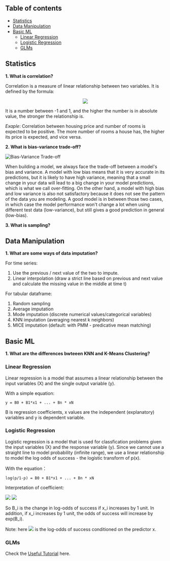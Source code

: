 ## Table of contents

* [Statistics](#statistics)
* [Data Manipulation](#data-manipulation)
* [Basic ML](#basic-ml)
  * [Linear Regression](#linear-regression)
  * [Logistic Regression](#logistic-regression)
  * [GLMs](#glms)
## Statistics
**1. What is correlation?**

Correlation is a measure of linear relationship between two variables. It is defined by the formula:

<p align="center">
  <img src="https://latex.codecogs.com/svg.latex?\rho_{X,Y}=Corr(X,Y)=\frac{Cov(X,Y)}{\sigma_X\sigma_Y}=\frac{E(X-\mu_X)(Y-\mu_Y)}{\sigma_X\sigma_Y}" /> 
</p>

It is a number between -1 and 1, and the higher the number is in absolute value, the stronger the relationship is. 

_Exaple_:
Correlation between housing price and number of rooms is expected to be positive. The more number of rooms a house has, the higher its price is expected, and vice versa.

**2. What is bias-variance trade-off?**

![Bias-Variance Trade-off](https://miro.medium.com/max/1050/1*9hPX9pAO3jqLrzt0IE3JzA.png)

When building a model, we always face the trade-off between a model's bias and variance. A model with low bias means that it is very accurate in its predictions, but it is likely to have high variance, meaning that a small change in your data will lead to a big change in your model predictions, which is what we call over-fitting. On the other hand, a model with high bias and low variance is also not satisfactory because it does not see the pattern of the data you are modeling. A good model is in between those two cases, in which case the model performance won't change a lot when using different test data (low-variance), but still gives a good prediction in general (low-bias).

**3. What is sampling?**

## Data Manipulation
**1. What are some ways of data imputation?**

For time series:

1. Use the previous / next value of the two to impute.
2. Linear interpolation (draw a strict line based on previous and next value and calculate the missing value in the middle at time t)

For tabular dataframe:

1. Random sampling
2. Average imputation
3. Mode imputation (discrete numerical values/categorical variables)
4. KNN imputation (averaging nearest k neighbors)
5. MICE imputation (default: with PMM - predicative mean matching)

## Basic ML
**1. What are the differences bwteeen KNN and K-Means Clustering?**

### Linear Regression
Linear regression is a model that assumes a linear relationship between the input variables (X) and the single output variable (y).

With a simple equation:

```
y = B0 + B1*x1 + ... + Bn * xN
```

B is regression coefficients, x values are the independent (explanatory) variables  and y is dependent variable.


### Logistic Regression
Logistic regression is a model that is used for classfication problems given the input variables (X) and the response variable (y). Since we cannot use a straight line to model probability (infinite range), we use a linear relationship to model the log odds of success - the logistic transform of p(x).

With the equation：

```
log(p/1-p) = B0 + B1*x1 + ... + Bn * xN
```

Interpretation of coefficient:

<img src="https://latex.codecogs.com/svg.latex?\frac{\psi(x_i+1)}{\psi(x_i)}=exp(\beta_i)" /> 
<img src="https://latex.codecogs.com/svg.latex?\ln(\psi(x+1))-\ln(\psi(x))=\beta_i" /> 

So B_i is the change in log-odds of success if x_i increases by 1 unit.  In addition, if x_i increases by 1 unit, the odds of success will increase by exp(B_i).

Note: here <img src="https://latex.codecogs.com/svg.latex?\psi(x)=\frac{p(x)}{1-p(x)}" />  is the log-odds of success conditioned on the predictor x.

### GLMs
Check the [Useful Tutorial](https://www.youtube.com/watch?v=vpKpFMUMaVw) here.


